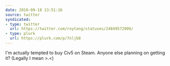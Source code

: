 ```yaml
---
date: 2010-09-18 13:51:16
source: twitter
syndicated:
- type: twitter
  url: https://twitter.com/roytang/statuses/24849572909/
- type: plurk
  url: https://plurk.com/p/7nljb8
---
```


I'm actually tempted to buy Civ5 on Steam. Anyone else planning on getting it? (Legally I mean &gt;.&lt;)